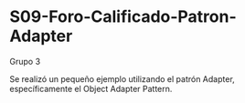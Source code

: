 # S09-Foro-Calificado-Patron-Adapter
Grupo 3

Se realizó un pequeño ejemplo utilizando el patrón Adapter, específicamente el Object Adapter Pattern.
